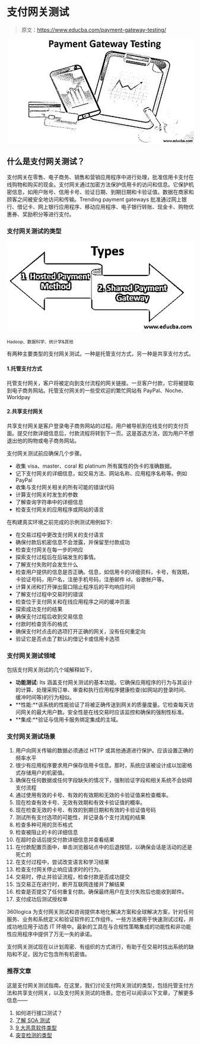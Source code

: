 # 支付网关测试

> 原文：<https://www.educba.com/payment-gateway-testing/>

![payment gateway testing](img/60300bfae1ead50c6e934749c4c928be.png)



## 什么是支付网关测试？

支付网关在零售、电子商务、销售和营销应用程序中进行处理，批准信用卡支付在线购物和购买的现金。支付网关通过加密方法保护信用卡的访问和信息。它保护机密信息，如用户账号、信用卡号、验证日期、到期日期和卡验证值。数据在商家和顾客之间被安全地访问和传输。Trending payment gateways 批准通过网上银行、借记卡、网上银行应用程序、移动应用程序、电子银行转账、现金卡、购物优惠券、奖励积分等进行支付。

### 支付网关测试的类型

![types of payment gateway ](img/0bd519b7f8ff93d962da81ca43d01b99.png)



<small>Hadoop、数据科学、统计学&其他</small>

有两种主要类型的支付网关测试。一种是托管支付方式，另一种是共享支付方式。

#### 1.托管支付方式

托管支付网关，客户将被定向到支付流程的网关链接。一旦客户付款，它将被提取到电子商务网站。托管支付网关的一些受欢迎的繁忙网站有 PayPal、Noche、Worldpay

#### 2.共享支付网关

共享支付网关是客户登录电子商务网站的过程。用户被导航到在线支付的支付页面。提交付款详细信息后，付款流程将转到下一页。这是首选方法，因为用户不想退出他的购物或电子商务网站。

支付网关测试前应确保几个步骤。

*   收集 visa、master、coral 和 platinum 所有属性的伪卡的准确数据。
*   记下支付网关的详细信息，如交易方法、网站名称、应用程序名称等。例如 PayPal
*   收集与支付网关相关的所有可能的错误代码
*   计算支付网关时发生的参数
*   了解查询字符串中的详细信息
*   检查支付网关的应用程序或网站的语言

在构建真实环境之前完成的示例测试用例如下:

*   在交易过程中更改支付网关的支付语言
*   确保付款后机密信息不会泄露，并保留至付款成功
*   检查支付网关在每一步的响应
*   探索支付过程后在后端发生的事情。
*   了解支付失败时会发生什么
*   检查用户提供的信息是否正确。信息，如信用卡的详细资料，卡号，有效期，卡验证号码，用户名，注册手机号码，注册邮件 id，谷歌帐户等。
*   计算关闭和打开弹出窗口阻止程序后的平均响应时间
*   了解支付过程中交易时的错误
*   检查位于支付网关和在线应用程序之间的缓冲页面
*   探索成功支付的结果
*   确保支付过程后收到交易信息
*   付款时检查货币的格式
*   确保支付时点击的选项打开正确的网关，没有任何重定向
*   验证它是否点击了默认的借记卡或信用卡选项

### 支付网关测试领域

包括支付网关测试的几个域解释如下，

*   **功能测试:** Its 涵盖支付网关测试的基本功能。它确保应用程序的行为与其设计的计算、处理采购订单、审查和执行应用程序健康检查(如网站的登录时间、缓冲时间等)的行为相似。
*   **性能:**该系统的性能验证了将被正确传送到网关的质量度量。它检查每天访问网关的最大用户数。安全性是在线交易时应该监控和确保的强制性标准。
*   **集成:**验证与信用卡服务绑定集成的主域。

### 支付网关测试场景

1.  用户向网关传输的数据必须通过 HTTP 或其他通道进行保护。应该设置正确的频率水平
2.  很少有应用程序要求用户保存信用卡信息。那时，系统应该被设计成以加密格式存储用户的机密值。
3.  确保在任何数据或任何字段缺失的情况下，强制验证字段和相关系统不会妨碍支付流程
4.  通过使用有效的卡号、有效的有效期和无效的卡验证值来检查概率。
5.  现在检查有效卡号、无效有效期和有效卡验证值的概率。
6.  现在检查无效的卡号、有效的到期日期和有效的卡验证值号码
7.  测试所有支付选项的可能性，并记录各个支付流程的结果
8.  检查多种可用的货币格式
9.  检查被阻止的卡的详细信息
10.  在超时会话后提交付款详细信息并查看结果
11.  在付款配置页面中，单击浏览器站点中的后退按钮，以确保会话是活动的还是死亡的
12.  在支付过程中，尝试改变语言和学习结果
13.  检查支付网关停止响应请求时的行为。
14.  交易时，停止并验证流程，检查付款是否成功提交
15.  当交易正在进行时，断开互联网连接并了解结果
16.  检查是否提交了任何重复付款。确保最终用户在支付失败后也能收到邮件。
17.  支付成功后测试授权单

360logica 为支付网关测试和咨询提供本地化解决方案和全球解决方案，针对任何服务、业务和系统定义和验证软件的工作组件。一些方法被用于快速测试过程，并成功地应用于动态 IT 环境中。最新的工具在与合规性策略集成的功能性和非功能性应用程序中提供了万无一失的承诺。

支付网关测试现在以计划周密、有组织的方式进行，有助于在交易时找出系统的缺陷和不足，因为它包含所有机密值。

### 推荐文章

这是支付网关测试指南。在这里，我们讨论支付网关测试的类型，包括托管支付方法和共享支付网关，以及支付网关测试的场景。您也可以阅读以下文章，了解更多信息——

1.  如何进行接口测试？
2.  [了解 SOA 测试](https://www.educba.com/soa-testing/)
3.  [9 大恶意软件类型](https://www.educba.com/types-of-malware/)
4.  [突变检测的类型](https://www.educba.com/mutation-testing/)





